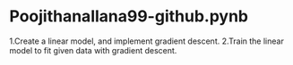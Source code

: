 # Poojithanallana99-github.pynb

1.Create a linear model, and implement gradient descent.
2.Train the linear model to fit given data with gradient descent.
